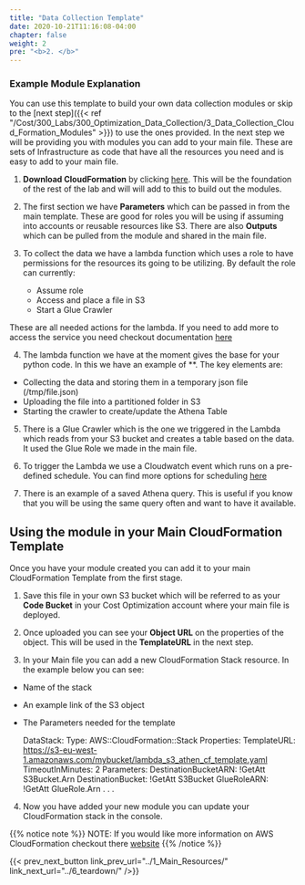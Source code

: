 ```yaml
---
title: "Data Collection Template"
date: 2020-10-21T11:16:08-04:00
chapter: false
weight: 2
pre: "<b>2. </b>"
---
```


### Example Module Explanation
You can use this template to build your own data collection modules or skip to the [next step]({{< ref "/Cost/300_Labs/300_Optimization_Data_Collection/3_Data_Collection_Cloud_Formation_Modules" >}}) to use the ones provided. In the next step we will be providing you with modules you can add to your main file. These are sets of Infrastructure as code that have all the resources you need and is easy to add to your main file. 

1.  **Download CloudFormation** by clicking [here](/Cost/300_Optimization_Data_Collection/Code/lambda_s3_athen_cf_template.yaml). This will be the foundation of the rest of the lab and will will add to this to build out the modules.

2. The first section we have **Parameters** which can be passed in from the main template. These are good for roles you will be using if assuming into accounts or reusable resources like S3. There are also **Outputs** which can be pulled from the module and shared in the main file. 



3. To collect the data we have a lambda function which uses a role to have permissions for the resources its going to be utilizing.  By default the role can currently: 
    * Assume role 
    * Access and place a file in S3
    * Start a Glue Crawler

These are all needed actions for the lambda. If you need to add more to access the service you need checkout documentation [here](https://docs.aws.amazon.com/AWSCloudFormation/latest/UserGuide/aws-resource-iam-role.html)

4. The lambda function we have at the moment gives the base for your python code. In this we have an example of **. The key elements are:
* Collecting the data and storing them in a temporary json file (/tmp/file.json)
* Uploading the file into a partitioned folder in S3
* Starting the crawler to create/update the Athena Table

5. There is a Glue Crawler which is the one we triggered in the Lambda which reads from your S3 bucket and creates a table based on the data. It used the Glue Role we made in the main file.

6. To trigger the Lambda we use a Cloudwatch event which runs on a pre-defined schedule. You can find more options for scheduling [here](https://docs.aws.amazon.com/AmazonCloudWatch/latest/events/ScheduledEvents.html)

7. There is an example of a saved Athena query. This is useful if you know that you will be using the same query often and want to have it available.  

## Using the module in your Main CloudFormation Template

Once you have your module created you can add it to your main CloudFormation Template from the first stage.  

1. Save this file in your own S3 bucket which will be referred to as your **Code Bucket** in your Cost Optimization account where your main file is deployed.  

2. Once uploaded you can see your **Object URL** on the properties of the object. This will be used in the **TemplateURL** in the next step.

3. In your Main file you can add a new CloudFormation Stack resource. In the example below you can see:

* Name of the stack
* An example link of the S3 object
* The Parameters needed for the template

    DataStack:
    Type: AWS::CloudFormation::Stack
    Properties:
      TemplateURL: https://s3-eu-west-1.amazonaws.com/mybucket/lambda_s3_athen_cf_template.yaml
      TimeoutInMinutes: 2
      Parameters:
        DestinationBucketARN: !GetAtt S3Bucket.Arn 
        DestinationBucket: !GetAtt S3Bucket
        GlueRoleARN: !GetAtt GlueRole.Arn
        .
        .
        .
        
4. Now you have added your new module you can update your CloudFormation stack in the console. 

{{% notice note %}}
NOTE: If you would like more information on AWS CloudFormation checkout there [website](https://docs.aws.amazon.com/cloudformation/index.html)
{{% /notice %}}


{{< prev_next_button link_prev_url="../1_Main_Resources/" link_next_url="../6_teardown/" />}}

